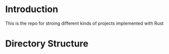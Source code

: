 # Introduction
This is the repo for stroing different kinds of projects implemented with Rust
# Directory Structure